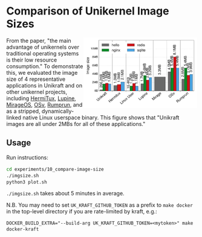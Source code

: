 # Comparison of Unikernel Image Sizes

<img align="right" src="../../plots/fig_09_compare-image-size.svg" width="300" />

From the paper, "the main advantage of unikernels over traditional operating
systems is their low resource consumption."  To demonstrate this, we evaluated
the image size of 4 representative applications in Unikraft and on other
unikernel projects, including [HermiTux](https://ssrg-vt.github.io/hermitux/),
[Lupine](https://github.com/hckuo/Lupine-Linux), [MirageOS](mirage.io),
[OSv](https://github.com/cloudius-systems/osv), [Rumprun](https://github.com/rumpkernel/rumprun),
and as a stripped, dynamically-linked native Linux userspace binary.  This
figure shows that "Unikraft images are all under 2MBs for all of these
applications."

## Usage

Run instructions:

```bash 
cd experiments/10_compare-image-size
./imgsize.sh
python3 plot.sh
```

`./imgsize.sh` takes about 5 minutes in average.

  N.B. You may need to set `UK_KRAFT_GITHUB_TOKEN` as a prefix to `make
  docker` in the top-level directory if you are rate-limited by kraft, e.g.:
  ```
  DOCKER_BUILD_EXTRA="--build-arg UK_KRAFT_GITHUB_TOKEN=<mytoken>" make docker-kraft
  ```